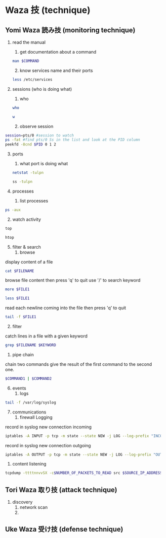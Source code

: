 # Waza 技 (technique)

## Yomi Waza 読み技 (monitoring technique)

1. read the manual
   1. get documentation about a command
   ```bash
   man $COMMAND
   ```
   2. know services name and their ports 
   ```bash
   less /etc/services
   ```

2. sessions (who is doing what)
   1. who 
   ```bash
   who
   ```

   ```bash
   w
   ```
   2. observe session
```bash
session=pts/0 #session to watch
ps -fat #find pts/0 Ss in the list and look at the PID column
peekfd -8cnd $PID 0 1 2
```

3. ports
   1. what port is doing what

   ```bash
   netstat -tulpn
   ```

   ```bash
   ss -tulpn
   ```

4. processes
   1. list processes
```bash
ps -aux
```
   2. watch activity
```bash
top
```
```bash
htop
```

5. filter & search
   1. browse

display content of a file
```bash
cat $FILENAME
```

browse file content then press 'q' to quit use '/' to search keyword
```bash
more $FILE1
```
```bash
less $FILE1
```

read each newline coming into the file then press 'q' to quit
```bash
tail -f $FILE1
```

   2. filter

catch lines in a file with a given keyword
```bash
grep $FILENAME $KEYWORD
```
   1. pipe chain

chain two commands give the result of the first command to the second one.
```bash
$COMMAND1 | $COMMAND2
```

6. events
   1. logs

```bash
tail -f /var/log/syslog
```
7. communications
   1. firewall Logging

record in syslog new connection incoming
```bash
iptables -A INPUT -p tcp -m state --state NEW -j LOG --log-prefix "INCOMING connection "
```
record in syslog new connection outgoing
```bash
iptables -A OUTPUT -p tcp -m state --state NEW -j LOG --log-prefix "OUTGOING connection "
```

   1. content listening

```bash
tcpdump -ttttnnvvSX -c$NUMBER_OF_PACKETS_TO_READ src $SOURCE_IP_ADDRESS and dst port $DESTINATION_PORT
```



## Tori Waza 取り技 (attack technique)

1. discovery
   1. network scan
   2. 



## Uke Waza</a> 受け技 (defense technique)